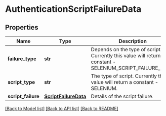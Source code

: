 # AuthenticationScriptFailureData

## Properties
Name | Type | Description | Notes
------------ | ------------- | ------------- | -------------
**failure_type** | **str** | Depends on the type of script. Currently this value will return a constant - SELENIUM_SCRIPT_FAILURE_DATA. | [optional] 
**script_type** | **str** | The type of script. Currently this value will return a constant - SELENIUM. | [optional] 
**script_failure** | [**ScriptFailureData**](ScriptFailureData.md) | Details of the script failure. | [optional] 

[[Back to Model list]](../README.md#documentation-for-models) [[Back to API list]](../README.md#documentation-for-api-endpoints) [[Back to README]](../README.md)


